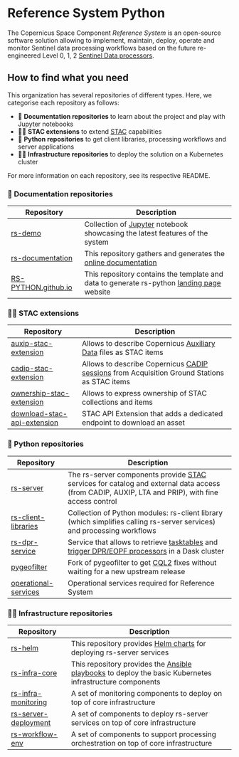 # Reference System Python

The Copernicus Space Component *Reference System* is an open-source software solution allowing to implement, maintain, deploy, operate and monitor Sentinel data processing workflows based on the future re-engineered Level 0, 1, 2 [Sentinel Data processors](https://eopf.copernicus.eu/).

## How to find what you need

This organization has several repositories of different types.
Here, we categorise each repository as follows:

- 🧙 **Documentation repositories** to learn about the project and play with Jupyter notebooks
- 👩‍🍳 **STAC extensions** to extend [STAC](https://stacspec.org) capabilities
- 🐍 **Python repositories** to get client libraries, processing workflows and server applications
- 🧑‍💻 **Infrastructure repositories** to deploy the solution on a Kubernetes cluster

For more information on each repository, see its respective README.

### 🧙 Documentation repositories

| Repository | Description |
| -- | -- |
| [rs-demo](https://github.com/RS-PYTHON/rs-demo) | Collection of [Jupyter](https://jupyter.org/) notebook showcasing the latest features of the system |
| [rs-documentation](https://github.com/RS-PYTHON/rs-documentation) | This repository gathers and generates the [online documentation](https://home.rs-python.eu/rs-documentation/) |
| [RS-PYTHON.github.io](https://github.com/RS-PYTHON/RS-PYTHON.github.io) | This repository contains the template and data to generate rs-python [landing page](https://home.rs-python.eu/) website |

### 👩‍🍳 STAC extensions

| Repository | Description |
| -- | -- |
| [auxip-stac-extension](https://github.com/RS-PYTHON/auxip-stac-extension) | Allows to describe Copernicus [Auxiliary Data](https://sentiwiki.copernicus.eu/web/copernicus-operations#CopernicusOperations-AuxiliaryDataGathering) files as STAC items |
| [cadip-stac-extension](https://github.com/RS-PYTHON/cadip-stac-extension) | Allows to describe Copernicus [CADIP sessions](https://sentiwiki.copernicus.eu/web/copernicus-operations#CopernicusOperations-X-BandAcquisition) from Acquisition Ground Stations as STAC items |
| [ownership-stac-extension](https://github.com/RS-PYTHON/ownership-stac-extension) | Allows to express ownership of STAC collections and items |
| [download-stac-api-extension](https://github.com/RS-PYTHON/download-stac-api-extension) | STAC API Extension that adds a dedicated endpoint to download an asset |

### 🐍 Python repositories

| Repository | Description |
| -- | -- |
| [rs-server](https://github.com/RS-PYTHON/rs-server) | The rs-server components provide [STAC](https://stacspec.org) services for catalog and external data access (from CADIP, AUXIP, LTA and PRIP), with fine access control |
| [rs-client-libraries](https://github.com/RS-PYTHON/rs-client-libraries) | Collection of Python modules: rs-client library (which simplifies calling rs-server services) and processing workflows |
| [rs-dpr-service](https://github.com/RS-PYTHON/rs-dpr-service) | Service that allows to retrieve [tasktables](https://cpm.pages.eopf.copernicus.eu/eopf-cpm/main/processor-orchestration-guide/tasktables.html) and [trigger DPR/EOPF processors](https://cpm.pages.eopf.copernicus.eu/eopf-cpm/main/processor-orchestration-guide/triggering-usage.html) in a Dask cluster |
| [pygeofilter](https://github.com/RS-PYTHON/pygeofilter) | Fork of pygeofilter to get [CQL2](https://docs.ogc.org/is/21-065r2/21-065r2.html) fixes without waiting for a new upstream release |
| [operational-services](https://github.com/RS-PYTHON/operational-services) | Operational services required for Reference System |

### 🧑‍💻 Infrastructure repositories

| Repository | Description |
| -- | -- |
| [rs-helm](https://github.com/RS-PYTHON/rs-helm) | This repository provides [Helm charts](https://helm.sh/) for deploying rs-server services |
| [rs-infra-core](https://github.com/RS-PYTHON/rs-infra-core) | This repository provides the [Ansible playbooks](https://docs.ansible.com/ansible/latest/playbook_guide/playbooks_intro.html) to deploy the basic Kubernetes infrastructure components |
| [rs-infra-monitoring](https://github.com/RS-PYTHON/rs-infra-monitoring) | A set of monitoring components to deploy on top of core infrastructure |
| [rs-server-deployment](https://github.com/RS-PYTHON/rs-server-deployment) | A set of components to deploy rs-server services on top of core infrastructure |
| [rs-workflow-env](https://github.com/RS-PYTHON/rs-workflow-env) | A set of components to support processing orchestration on top of core infrastructure |
